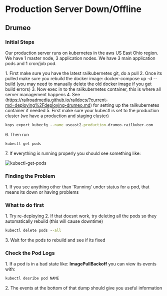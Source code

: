# Production Server Down/Offline

## Drumeo

### Initial Steps

Our production server runs on kubernetes in the aws US East Ohio region. We have 1 master node, 3 application nodes. We have 3 main application pods and 1 cron/job pod.

1\. First make sure you have the latest railkubernetes git, do a pull
2\. Once its pulled make sure you rebuild the docker image: docker-compose up -d --build \(you may need to manually delete the old docker image if you get build errors\)
3\. Now exec in to the railkubernetes container, this is where all server management happens
4\. See (https://railroadmedia.github.io/raildocs/?current-md=deploying%2Fdeploying-drumeo.md) for setting up the railkubernetes container if needed
5\. First make sure your kubectl is set to the production cluster (we have a production and staging cluster)
```cmd
kops export kubecfg --name useast2-production.drumeo.railkuber.com
```
6\. Then run
```cmd
kubectl get pods
```
7\. If everything is running properly you should see something like:

![kubectl-get-pods](/raildocs/images/production-emergency-procedure/kubectl-get-pods-dump.png)

### Finding the Problem

1\. If you see anything other than 'Running' under status for a pod, that means its down or having problems

### What to do first

1\. Try re-deploying
2\. If that doesnt work, try deleting all the pods so they automatically rebuild (this will cause downtime)

```cmd
kubectl delete pods --all
```

3\. Wait for the pods to rebuild and see if its fixed

### Check the Pod Logs

1\. If a pod is in a bad state like: **ImagePullBackoff** you can view its events with:

```cmd
kubectl desribe pod NAME
```

2\. The events at the bottom of that dump should give you useful information